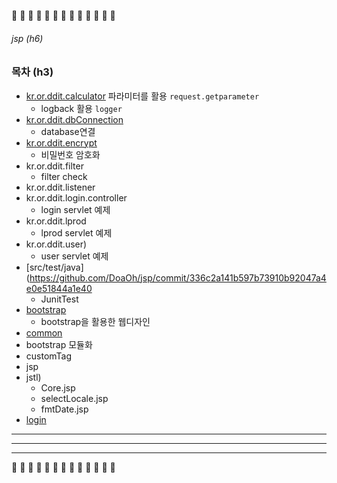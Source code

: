 
 
 :tomato:  :tomato:  :tomato:  :tomato:  :tomato:  :tomato:  :tomato:  :tomato:  :tomato:  :tomato:  :tomato:  :tomato:  :tomato:



###### jsp (h6)

### 목차 (h3)
* [kr.or.ddit.calculator](https://github.com/DoaOh/jsp/commit/fb4722e664af065d2648a8893d77aee8b0773ad6)
   파라미터를 활용 `request.getparameter` 
  * logback 활용 `logger` 
* [kr.or.ddit.dbConnection ](https://github.com/DoaOh/jsp/commit/dc4c10fbe5d2f921b91454742db865ca33685c25)
  *  database연결
* [kr.or.ddit.encrypt](https://github.com/DoaOh/jsp/commit/8a70f9fd63493c5d2705586a531975def61f1b47)
  *  비밀번호 암호화
* kr.or.ddit.filter
  *  filter check
* kr.or.ddit.listener
* kr.or.ddit.login.controller
  * login servlet 예제
* kr.or.ddit.lprod
  * lprod servlet 예제
* kr.or.ddit.user)
    * user servlet 예제
* [src/test/java](https://github.com/DoaOh/jsp/commit/336c2a141b597b73910b92047a4e0e51844a1e40
    * JunitTest
* [bootstrap ](https://github.com/DoaOh/jsp/commit/94364d94f59c1449fc35768262d9d5e76eadadca)
   *  bootstrap을 활용한 웹디자인
* [common](https://github.com/DoaOh/jsp/commit/94364d94f59c1449fc35768262d9d5e76eadadca)
 * bootstrap 모듈화
* customTag
* jsp
* jstl)
   * Core.jsp
   * selectLocale.jsp
   * fmtDate.jsp
* [login ](https://github.com/DoaOh/jsp/commit/4051a9c7cf19e8b081e1e9a8645317dfcd94c071)


------------------------------------------------
*********************************
__________________________________________

 
 :tomato:  :tomato:  :tomato:  :tomato:  :tomato:  :tomato:  :tomato:  :tomato:  :tomato:  :tomato:  :tomato:  :tomato:  :tomato:




